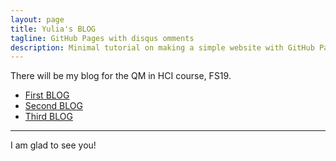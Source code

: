 ```yaml
---
layout: page
title: Yulia's BLOG
tagline: GitHub Pages with disqus omments
description: Minimal tutorial on making a simple website with GitHub Pages
---
```


There will be my blog for the QM in HCI course, FS19.

- [First BLOG](pages/1blog.html)
- [Second BLOG](pages/2blog.html)
- [Third BLOG](pages/3blog.html)

---

I am glad to see you!
